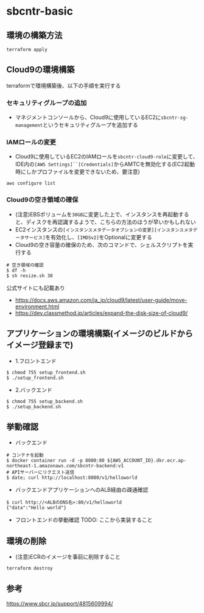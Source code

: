 # sbcntr-basic

## 環境の構築方法
```
terraform apply
```
## Cloud9の環境構築
terraformで環境構築後、以下の手順を実行する
### セキュリティグループの追加
- マネジメントコンソールから、Cloud9に使用しているEC2に`sbcntr-sg-management`というセキュリティグループを追加する
### IAMロールの変更
- Cloud9に使用しているEC2のIAMロールを`sbcntr-cloud9-role`に変更して、IDE内の`[AWS Settings]``[Credentials]`からAMTCを無効化する(EC2起動時にしかプロファイルを変更できないため、要注意)
```
aws configure list
```
### Cloud9の空き領域の確保
- (注意)EBSボリュームを`30GB`に変更した上で、インスタンスを再起動すると、ディスクを再認識するようで、こちらの方法のほうが早いかもしれない
- EC2インスタンスの`[インスタンスメタデータオプションの変更][インスタンスメタデータサービス]`を有効化し、`[IMDSv2]`をOptionalに変更する
- Cloud9の空き容量の確保のため、次のコマンドで、シェルスクリプトを実行する
```
# 空き領域の確認
$ df -h
$ sh resize.sh 30
```
公式サイトにも記載あり
- https://docs.aws.amazon.com/ja_jp/cloud9/latest/user-guide/move-environment.html
- https://dev.classmethod.jp/articles/expand-the-disk-size-of-cloud9/
## アプリケーションの環境構築(イメージのビルドからイメージ登録まで)
- 1.フロントエンド
```
$ chmod 755 setup_frontend.sh
$ ./setup_frontend.sh
```
- 2.バックエンド
```
$ chmod 755 setup_backend.sh
$ ./setup_backend.sh
```
## 挙動確認
- バックエンド
```
# コンテナを起動
$ docker container run -d -p 8080:80 ${AWS_ACCOUNT_ID}.dkr.ecr.ap-northeast-1.amazonaws.com/sbcntr-backend:v1
# APIサーバーにリクエスト送信
$ date; curl http://localhost:8080/v1/helloworld
```
- バックエンドアプリケーションへのALB経由の疎通確認
```
$ curl http://<ALBのDNS名>:80/v1/helloworld
{"data":"Hello world"}
```
- フロントエンドの挙動確認
TODO: ここから実装すること

## 環境の削除
- (注意)ECRのイメージを事前に削除すること
```
terraform destroy 
```
## 参考
https://www.sbcr.jp/support/4815609994/
